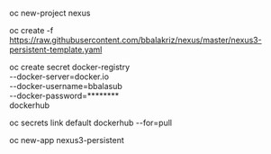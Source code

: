 oc new-project nexus

oc create -f https://raw.githubusercontent.com/bbalakriz/nexus/master/nexus3-persistent-template.yaml

oc create secret docker-registry \
   --docker-server=docker.io \
   --docker-username=bbalasub \
   --docker-password=******** \
   dockerhub
   
oc secrets link default dockerhub --for=pull

oc new-app nexus3-persistent

